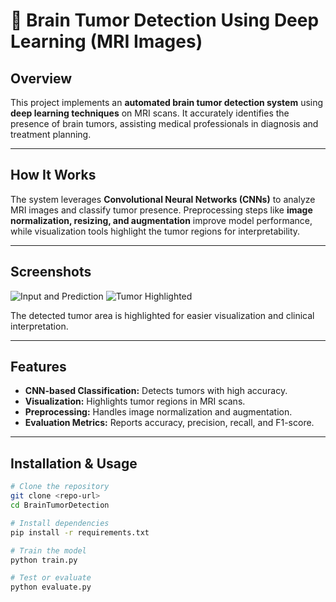 # 🧠 Brain Tumor Detection Using Deep Learning (MRI Images)

## Overview
This project implements an **automated brain tumor detection system** using **deep learning techniques** on MRI scans. It accurately identifies the presence of brain tumors, assisting medical professionals in diagnosis and treatment planning.  

---

## How It Works
The system leverages **Convolutional Neural Networks (CNNs)** to analyze MRI images and classify tumor presence. Preprocessing steps like **image normalization, resizing, and augmentation** improve model performance, while visualization tools highlight the tumor regions for interpretability.

---

## Screenshots

![Input and Prediction](Screenshot%202025-09-24%20130803.png)
![Tumor Highlighted](Screenshot%202025-09-24%20130813.png)



The detected tumor area is highlighted for easier visualization and clinical interpretation.  

---

## Features
- **CNN-based Classification:** Detects tumors with high accuracy.  
- **Visualization:** Highlights tumor regions in MRI scans.  
- **Preprocessing:** Handles image normalization and augmentation.  
- **Evaluation Metrics:** Reports accuracy, precision, recall, and F1-score.  

---

## Installation & Usage
```bash
# Clone the repository
git clone <repo-url>
cd BrainTumorDetection

# Install dependencies
pip install -r requirements.txt

# Train the model
python train.py

# Test or evaluate
python evaluate.py
